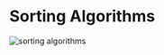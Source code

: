 # Sorting Algorithms
![sorting algorithms](https://www.404techsupport.com/wp-content/uploads/2014/11/Sorting-Algorithms-animated.gif)
